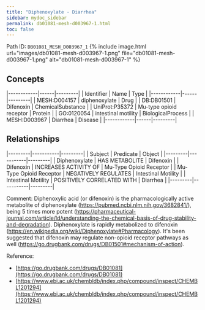 ```yaml
---
title: "Diphenoxylate - Diarrhea"
sidebar: mydoc_sidebar
permalink: db01081-mesh-d003967-1.html
toc: false 
---
```



Path ID: `DB01081_MESH_D003967_1`
{% include image.html url="images/db01081-mesh-d003967-1.png" file="db01081-mesh-d003967-1.png" alt="db01081-mesh-d003967-1" %}

## Concepts

|------------|------|---------|
| Identifier | Name | Type    |
|------------|------|---------|
| MESH:D004157 | diphenoxylate | Drug |
| DB:DB01501 | Difenoxin | ChemicalSubstance |
| UniProt:P35372 | Mu-type opioid receptor | Protein |
| GO:0120054 | intestinal motility | BiologicalProcess |
| MESH:D003967 | Diarrhea | Disease |
|------------|------|---------|

## Relationships

|---------|-----------|---------|
| Subject | Predicate | Object  |
|---------|-----------|---------|
| Diphenoxylate | HAS METABOLITE | Difenoxin |
| Difenoxin | INCREASES ACTIVITY OF | Mu-Type Opioid Receptor |
| Mu-Type Opioid Receptor | NEGATIVELY REGULATES | Intestinal Motility |
| Intestinal Motility | POSITIVELY CORRELATED WITH | Diarrhea |
|---------|-----------|---------|

Comment: Diphenoxylic acid (or difenoxin) is the pharmacologically active metabolite of diphenoxylate (https://pubmed.ncbi.nlm.nih.gov/3682841/), being 5 times more potent (https://pharmaceutical-journal.com/article/ld/understanding-the-chemical-basis-of-drug-stability-and-degradation). Diphenoxylate is rapidly metabolized to difenoxin (https://en.wikipedia.org/wiki/Diphenoxylate#Pharmacology). It's been suggested that difenoxin may regulate non-opioid receptor pathways as well (https://go.drugbank.com/drugs/DB01501#mechanism-of-action).

Reference: 
  - [https://go.drugbank.com/drugs/DB01081](https://go.drugbank.com/drugs/DB01081)
  - [https://www.ebi.ac.uk/chembldb/index.php/compound/inspect/CHEMBL1201294](https://www.ebi.ac.uk/chembldb/index.php/compound/inspect/CHEMBL1201294)
